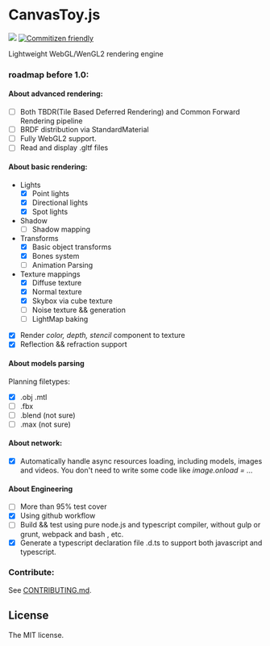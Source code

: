 # CanvasToy.js

![](https://travis-ci.org/Danielhu229/CanvasToy.svg?branch=master) [![Commitizen friendly](https://img.shields.io/badge/commitizen-friendly-brightgreen.svg)](http://commitizen.github.io/cz-cli/)


Lightweight WebGL/WenGL2 rendering engine

### roadmap before 1.0:

#### About advanced rendering:
+ [ ] Both TBDR(Tile Based Deferred Rendering) and Common Forward Rendering pipeline
+ [ ] BRDF distribution via StandardMaterial
+ [ ] Fully WebGL2 support.
+ [ ] Read and display .gltf files

#### About basic rendering:
+ Lights
    * [x] Point lights
    * [x] Directional lights
    * [x] Spot lights
+ Shadow
    * [ ] Shadow mapping
+ Transforms
    * [x] Basic object transforms
    * [x] Bones system
    * [ ] Animation Parsing
+ Texture mappings
    * [x] Diffuse texture
    * [x] Normal texture
    * [x] Skybox via cube texture
    * [ ]  Noise texture && generation
    * [ ]  LightMap baking
+ [x] Render *color, depth, stencil* component to texture
+ [x] Reflection && refraction support

#### About models parsing
Planning filetypes:
+ [x]  .obj .mtl
+ [ ]  .fbx
+ [ ]  .blend (not sure)
+ [ ]  .max (not sure)

#### About network:
+ [x]  Automatically handle async resources loading,  including models, images and videos. You don't need to write some code like *image.onload = ...*

#### About Engineering
+ [ ]  More than 95% test cover
+ [x]  Using github workflow
+ [ ]  Build && test using pure node.js and typescript compiler, without gulp or grunt, webpack and bash , etc.
+ [x]  Generate a typescript declaration file .d.ts to support both javascript and typescript.

### Contribute:

See [CONTRIBUTING.md](CONTRIBUTING.md).

##  License

The MIT license.
